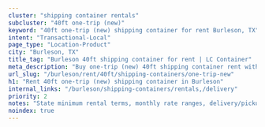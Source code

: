 ```yaml
---
cluster: "shipping container rentals"
subcluster: "40ft one-trip (new)"
keyword: "40ft one-trip (new) shipping container for rent Burleson, TX"
intent: "Transactional-Local"
page_type: "Location-Product"
city: "Burleson, TX"
title_tag: "Burleson 40ft shipping container for rent | LC Container"
meta_description: "Buy one-trip (new) 40ft shipping container rent with local delivery in Burleson, TX. LC Container — local Since 2003. Request a fast quote today."
url_slug: "/burleson/rent/40ft/shipping-containers/one-trip-new"
h1: "Rent 40ft one-trip (new) shipping container in Burleson"
internal_links: "/burleson/shipping-containers/rentals,/delivery"
priority: 2
notes: "State minimum rental terms, monthly rate ranges, delivery/pickup fees, service area."
noindex: true
---
```


<!-- TODO: Add unique city/inventory copy, images, and internal links here. -->
